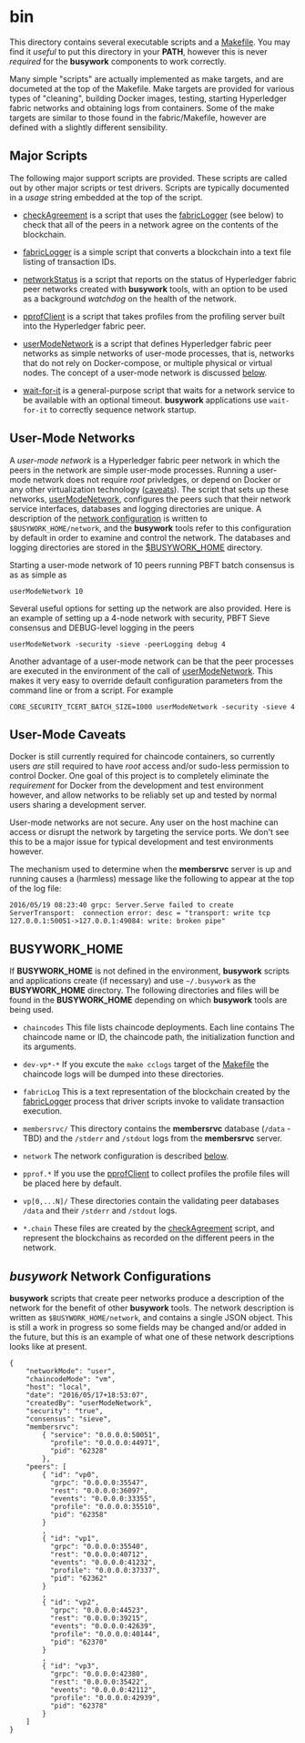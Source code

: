 # bin

This directory contains several executable scripts and a
[Makefile](Makefile). You may find it *useful* to put this directory in your
**PATH**, however this is never *required* for the **busywork** components to
work correctly.

Many simple "scripts" are actually implemented as make targets, and are
documeted at the top of the Makefile. Make targets are provided for various
types of "cleaning", building Docker images, testing, starting Hyperledger
fabric networks and obtaining logs from containers. Some of the make targets
are similar to those found in the fabric/Makefile, however are defined with a
slightly different sensibility.

## Major Scripts

The following major support scripts are provided. These scripts are called out
by other major scripts or test drivers. Scripts are typically documented in a
*usage* string embedded at the top of the script.

* [checkAgreement](checkAgreement) is a script that uses the
  [fabricLogger](fabricLogger) (see below) to check that all of the peers in a
  network agree on the contents of the blockchain.

* [fabricLogger](fabricLogger) is a simple script that converts a blockchain
  into a text file listing of transaction IDs.
  
* [networkStatus](networkStatus) is a script that reports on the status of
  Hyperledger fabric peer networks created with **busywork** tools, with an
  option to be used as a background *watchdog* on the health of the network. 

* [pprofClient](pprofClient) is a script that takes profiles from the
  profiling server built into the Hyperledger fabric peer.

* [userModeNetwork](userModeNetwork) is a script that defines Hyperledger
  fabric peer networks as simple networks of user-mode processes, that is,
  networks that do not rely on Docker-compose, or multiple physical or virtual
  nodes. The concept of a user-mode network is discussed
  [below](#userModeNetwork).
  
* [wait-for-it](wait-for-it) is a general-purpose script that waits for a
  network service to be available with an optional timeout. **busywork**
  applications use `wait-for-it` to correctly sequence network startup.
  

<a name="userModeNetwork"></a>
## User-Mode Networks

A *user-mode network* is a Hyperledger fabric peer network in which the peers
in the network are simple user-mode processes. Running a user-mode network
does not require *root* privledges, or depend on Docker or any other
virtualization technology ([caveats](#caveats)). The script that sets up these
networks, [userModeNetwork](userModeNetwork), configures the peers such that
their network service interfaces, databases and logging directories are
unique. A description of the [network configuration](#network) is written to
`$BUSYWORK_HOME/network`, and the **busywork** tools refer to this configuration
by default in order to examine and control the network. The databases and
logging directories are stored in the [$BUSYWORK_HOME](BUSYWORK_HOME.md)
directory.

Starting a user-mode network of 10 peers running PBFT batch consensus is as as
simple as

    userModeNetwork 10
	
Several useful options for setting up the network are also provided. Here is
an example of setting up a 4-node network with security, PBFT Sieve consensus
and DEBUG-level logging in the peers

    userModeNetwork -security -sieve -peerLogging debug 4
	
Another advantage of a user-mode network can be that the peer processes are
executed in the environment of the call of
[userModeNetwork](userModeNetwork). This makes it very easy to override
default configuration parameters from the command line or from a script. For
example

    CORE_SECURITY_TCERT_BATCH_SIZE=1000 userModeNetwork -security -sieve 4
	
	
<a name="caveats"></a>
## User-Mode Caveats

Docker is still currently required for chaincode containers, so currently
users *are* still required to have *root* access and/or sudo-less permission
to control Docker. One goal of this project is to completely eliminate the
*requirement* for Docker from the development and test environment however,
and allow networks to be reliably set up and tested by normal users sharing a
development server.

User-mode networks are not secure. Any user on the host machine can access or
disrupt the network by targeting the service ports. We don't see this to be a
major issue for typical development and test environments however.


The mechanism used to determine when the **membersrvc** server is up and
running causes a (harmless) message like the following to appear at the top of
the log file:

    2016/05/19 08:23:40 grpc: Server.Serve failed to create ServerTransport:  connection error: desc = "transport: write tcp 127.0.0.1:50051->127.0.0.1:49084: write: broken pipe"


<a name=busywork-home></a>
## BUSYWORK_HOME

If **BUSYWORK_HOME** is not defined in the environment, **busywork** scripts
and applications create (if necessary) and use `~/.busywork` as the
**BUSYWORK_HOME** directory. The following directories and files will be found
in the **BUSYWORK_HOME** depending on which **busywork** tools are being
used.

* `chaincodes` This file lists chaincode deployments. Each line contains
  The chaincode name or ID, the chaincode path, the initialization function
  and its arguments.

* `dev-vp*-*` If you excute the `make cclogs` target of the
  [Makefile](Makefile) the chaincode logs will be dumped into these
  directories.

* `fabricLog` This is a text representation of the blockchain created by the
  [fabricLogger](fabricLogger) process that driver scripts invoke to validate
  transaction execution.
  
* `membersrvc/` This directory contains the **membersrvc** database (`/data` -
  TBD) and the `/stderr` and `/stdout` logs from the **membersrvc** server.
  
* `network` The network configuration is described [below](#network).

* `pprof.*` If you use the [pprofClient](pprofClient) to collect profiles the
  profile files will be placed here by default.

* `vp[0,...N]/` These directories contain the validating peer databases
  `/data` and their `/stderr` and `/stdout` logs.
  
* `*.chain` These files are created by the [checkAgreement](checkAgreement)
  script, and represent the blockchains as recorded on the different peers in
  the network.

<a name="network"></a>
## *busywork* Network Configurations

**busywork** scripts that create peer networks produce a description of the
  network for the benefit of other **busywork** tools. The network description
  is written as `$BUSYWORK_HOME/network`, and contains a single JSON
  object. This is still a work in progress so some fields may be changed
  and/or added in the future, but this is an example of what one of these
  network descriptions looks like at present.
  
```
{
    "networkMode": "user",
    "chaincodeMode": "vm",
    "host": "local",
    "date": "2016/05/17+18:53:07",
    "createdBy": "userModeNetwork",
    "security": "true",
    "consensus": "sieve",
    "membersrvc":
        { "service": "0.0.0.0:50051",
          "profile": "0.0.0.0:44971",
          "pid": "62328"
        },
    "peers": [
        { "id": "vp0",
          "grpc": "0.0.0.0:35547",
          "rest": "0.0.0.0:36097",
          "events": "0.0.0.0:33355",
          "profile": "0.0.0.0:35510",
          "pid": "62358"
        }
        ,
        { "id": "vp1",
          "grpc": "0.0.0.0:35540",
          "rest": "0.0.0.0:40712",
          "events": "0.0.0.0:41232",
          "profile": "0.0.0.0:37337",
          "pid": "62362"
        }
        ,
        { "id": "vp2",
          "grpc": "0.0.0.0:44523",
          "rest": "0.0.0.0:39215",
          "events": "0.0.0.0:42639",
          "profile": "0.0.0.0:40144",
          "pid": "62370"
        }
        ,
        { "id": "vp3",
          "grpc": "0.0.0.0:42380",
          "rest": "0.0.0.0:35422",
          "events": "0.0.0.0:42112",
          "profile": "0.0.0.0:42939",
          "pid": "62378"
        }
    ]
}
```
